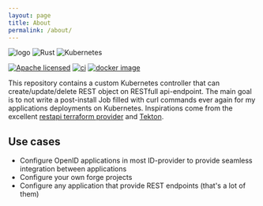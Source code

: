 ```yaml
---
layout: page
title: About
permalink: /about/
---
```


![logo](../kuberest_logo.png "KubeRest")
![Rust](https://img.shields.io/badge/rust-%23000000.svg?style=for-the-badge&logo=rust&logoColor=white)
![Kubernetes](https://img.shields.io/badge/kubernetes-%23326ce5.svg?style=for-the-badge&logo=kubernetes&logoColor=white)

[![Apache licensed](https://img.shields.io/badge/license-Apache-blue.svg)](./LICENSE)
[![ci](https://github.com/sebt3/kuberest/actions/workflows/ci.yml/badge.svg)](https://github.com/sebt3/kuberest/actions/workflows/ci.yml)
[![docker image](https://img.shields.io/docker/pulls/sebt3/kuberest.svg)](
https://hub.docker.com/r/sebt3/kuberest/tags/)


This repository contains a custom Kubernetes controller that can create/update/delete REST object on RESTfull api-endpoint.
The main goal is to not write a post-install Job filled with curl commands ever again for my applications deployments on Kubernetes. Inspirations come from the excellent [restapi terraform provider](https://registry.terraform.io/providers/Mastercard/restapi/latest/docs) and [Tekton](https://tekton.dev/docs/pipelines/).

## Use cases

- Configure OpenID applications in most ID-provider to provide seamless integration between applications
- Configure your own forge projects
- Configure any application that provide REST endpoints (that's a lot of them)
